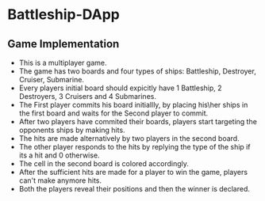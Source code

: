 # Battleship-DApp

## Game Implementation
- This is a multiplayer game.
- The game has two boards and four types of ships: Battleship, Destroyer, Cruiser, Submarine.
- Every players initial board should expicitly have 1 Battleship, 2 Destroyers, 3 Cruisers and 4 Submarines.
- The First player commits his board initiallly, by placing his\her ships in the first board and waits for the Second player to commit.
- After two players have commited their boards, players start targeting the opponents ships by making hits.
- The hits are made alternatively by two players in the second board.
- The other player responds to the hits by replying the type of the ship if its a hit and 0 otherwise.
- The cell in the second board is colored accordingly.
- After the sufficient hits are made for a player to win the game, players can't make anymore hits.
- Both the players reveal their positions and then the winner is declared.